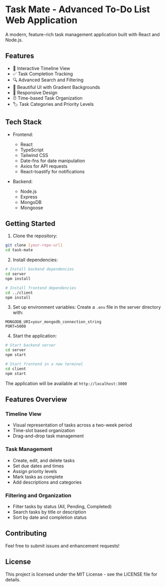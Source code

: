 # Task Mate - Advanced To-Do List Web Application

A modern, feature-rich task management application built with React and Node.js.

## Features

- 📅 Interactive Timeline View
- ✅ Task Completion Tracking
- 🔍 Advanced Search and Filtering
- 🎨 Beautiful UI with Gradient Backgrounds
- 📱 Responsive Design
- ⏰ Time-based Task Organization
- 🏷️ Task Categories and Priority Levels

## Tech Stack

- Frontend:
  - React
  - TypeScript
  - Tailwind CSS
  - Date-fns for date manipulation
  - Axios for API requests
  - React-toastify for notifications

- Backend:
  - Node.js
  - Express
  - MongoDB
  - Mongoose

## Getting Started

1. Clone the repository:
```bash
git clone [your-repo-url]
cd task-mate
```

2. Install dependencies:
```bash
# Install backend dependencies
cd server
npm install

# Install frontend dependencies
cd ../client
npm install
```

3. Set up environment variables:
Create a `.env` file in the server directory with:
```
MONGODB_URI=your_mongodb_connection_string
PORT=5000
```

4. Start the application:
```bash
# Start backend server
cd server
npm start

# Start frontend in a new terminal
cd client
npm start
```

The application will be available at `http://localhost:3000`

## Features Overview

### Timeline View
- Visual representation of tasks across a two-week period
- Time-slot based organization
- Drag-and-drop task management

### Task Management
- Create, edit, and delete tasks
- Set due dates and times
- Assign priority levels
- Mark tasks as complete
- Add descriptions and categories

### Filtering and Organization
- Filter tasks by status (All, Pending, Completed)
- Search tasks by title or description
- Sort by date and completion status

## Contributing

Feel free to submit issues and enhancement requests!

## License

This project is licensed under the MIT License - see the LICENSE file for details. 